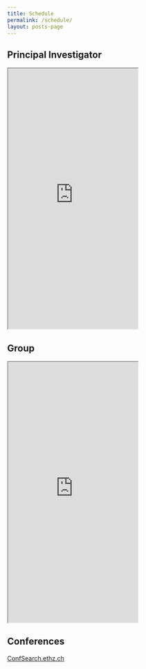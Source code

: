 ```yaml
---
title: Schedule
permalink: /schedule/
layout: posts-page
---
```


## Principal Investigator

<iframe src="https://calendar.google.com/calendar/u/0/embed?src=dale40@gmail.com&ctz=Asia/Seoul&pli=1" class="embed-responsive" height="600px"></iframe>

## Group

<iframe src="https://calendar.google.com/calendar/u/0/embed?src=cc3381e63109ca3620f9dc700200331094a9e8571585538bfe3ea4b99f846d68@group.calendar.google.com&ctz=Asia/Seoul" class="embed-responsive" height="600px"></iframe>

## Conferences

[ConfSearch.ethz.ch](https://confsearch.ethz.ch/?query=HPCA+HPDC+SC+IPDPS+ASPLOS+SBAC-PAD+DAC+ISCA+MICRO+CLOUD+PACT+ICS+FPGA+CF+DATE+DSN+FAST&sortby=deadline)

<!--
<table>
  <tr>
    <th> Month </th>
    <th> Conference </th>
    <th> Paper Deadline </th>
    <th> Location </th>
    <th> Tags </th>
  </tr>
  {% assign months = "January February March April May June July August September October November December" | split: " " %}
  {% for month in months %}
    {% for conference in site.data.conferences %}
      {% assign conf = conference[1] %}
      {% assign deadline = conf.series[0].deadline | split: "-" %}
      {% if deadline[0] == month %}
  <tr>
    <td> {{ month }} </td>
    <td> {{ conf.title }} </td>
    <td> {{ conf.series[0].deadline }} ({{ conf.series[1].deadline }}) </td>
    <td> {{ conf.series[0].location }} </td>
    <td> {{ conf.tags }} </td>
  </tr>
      {% endif %}
    {% endfor %}
  {% endfor %}
</table>
//-->
